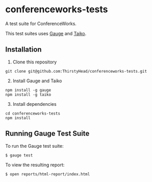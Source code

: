 # conferenceworks-tests

A test suite for ConferenceWorks.

This test suites uses [Gauge](https://gauge.org) and [Taiko](https://taiko.gauge.org).

## Installation

1. Clone this repository

```shell
git clone git@github.com:ThirstyHead/conferenceworks-tests.git
```

2. Install Gauge and Taiko

```shell
npm install -g gauge
npm install -g taiko
```

3. Install dependencies

```shell
cd conferenceworks-tests
npm install
```

## Running Gauge Test Suite

To run the Gauge test suite:

```shell
$ gauge test
```

To view the resulting report:

```shell
$ open reports/html-report/index.html
```
